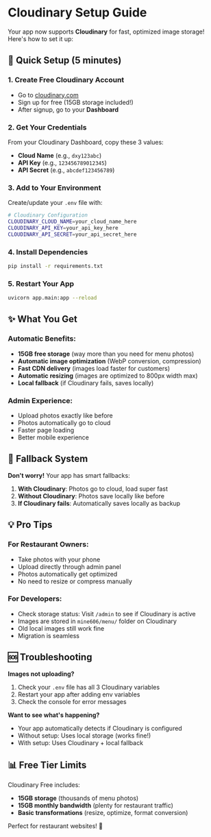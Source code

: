 # Cloudinary Setup Guide

Your app now supports **Cloudinary** for fast, optimized image storage! Here's how to set it up:

## 🚀 Quick Setup (5 minutes)

### 1. Create Free Cloudinary Account
- Go to [cloudinary.com](https://cloudinary.com)
- Sign up for free (15GB storage included!)
- After signup, go to your **Dashboard**

### 2. Get Your Credentials
From your Cloudinary Dashboard, copy these 3 values:
- **Cloud Name** (e.g., `dxy123abc`)
- **API Key** (e.g., `123456789012345`)
- **API Secret** (e.g., `abcdef123456789`)

### 3. Add to Your Environment
Create/update your `.env` file with:

```bash
# Cloudinary Configuration
CLOUDINARY_CLOUD_NAME=your_cloud_name_here
CLOUDINARY_API_KEY=your_api_key_here
CLOUDINARY_API_SECRET=your_api_secret_here
```

### 4. Install Dependencies
```bash
pip install -r requirements.txt
```

### 5. Restart Your App
```bash
uvicorn app.main:app --reload
```

## ✨ What You Get

### Automatic Benefits:
- **15GB free storage** (way more than you need for menu photos)
- **Automatic image optimization** (WebP conversion, compression)
- **Fast CDN delivery** (images load faster for customers)
- **Automatic resizing** (images are optimized to 800px width max)
- **Local fallback** (if Cloudinary fails, saves locally)

### Admin Experience:
- Upload photos exactly like before
- Photos automatically go to cloud
- Faster page loading
- Better mobile experience

## 🔄 Fallback System

**Don't worry!** Your app has smart fallbacks:

1. **With Cloudinary**: Photos go to cloud, load super fast
2. **Without Cloudinary**: Photos save locally like before
3. **If Cloudinary fails**: Automatically saves locally as backup

## 💡 Pro Tips

### For Restaurant Owners:
- Take photos with your phone
- Upload directly through admin panel
- Photos automatically get optimized
- No need to resize or compress manually

### For Developers:
- Check storage status: Visit `/admin` to see if Cloudinary is active
- Images are stored in `mine606/menu/` folder on Cloudinary
- Old local images still work fine
- Migration is seamless

## 🆘 Troubleshooting

**Images not uploading?**
1. Check your `.env` file has all 3 Cloudinary variables
2. Restart your app after adding env variables
3. Check the console for error messages

**Want to see what's happening?**
- Your app automatically detects if Cloudinary is configured
- Without setup: Uses local storage (works fine!)
- With setup: Uses Cloudinary + local fallback

## 📊 Free Tier Limits

Cloudinary Free includes:
- **15GB storage** (thousands of menu photos)
- **15GB monthly bandwidth** (plenty for restaurant traffic)
- **Basic transformations** (resize, optimize, format conversion)

Perfect for restaurant websites! 🎉

